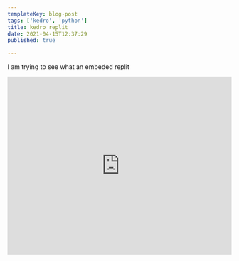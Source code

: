 ```yaml
---
templateKey: blog-post
tags: ['kedro', 'python']
title: kedro replit
date: 2021-04-15T12:37:29
published: true

---
```


I am trying to see what an embeded replit

<iframe height="400px" width="100%" src="https://replit.com/@WaylonWalker/kedro-172?lite=true" scrolling="no" frameborder="no" allowtransparency="true" allowfullscreen="true" sandbox="allow-forms allow-pointer-lock allow-popups allow-same-origin allow-scripts allow-modals"></iframe>
